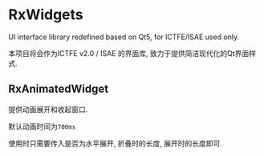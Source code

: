 # RxWidgets

UI interface library redefined based on Qt5, for ICTFE/ISAE used only.

本项目将会作为ICTFE v2.0 / ISAE 的界面库, 致力于提供简洁现代化的Qt界面样式.

## RxAnimatedWidget

提供动画展开和收起窗口.

默认动画时间为`700ms`

使用时只需要传入是否为水平展开, 折叠时的长度, 展开时的长度即可.

